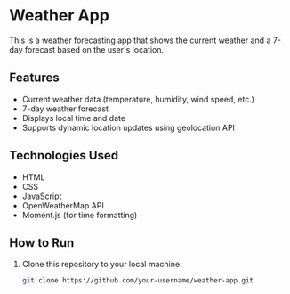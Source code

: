 # Weather App

This is a weather forecasting app that shows the current weather and a 7-day forecast based on the user's location.

## Features

- Current weather data (temperature, humidity, wind speed, etc.)
- 7-day weather forecast
- Displays local time and date
- Supports dynamic location updates using geolocation API

## Technologies Used

- HTML
- CSS
- JavaScript
- OpenWeatherMap API
- Moment.js (for time formatting)

## How to Run

1. Clone this repository to your local machine:
   ```bash
   git clone https://github.com/your-username/weather-app.git
